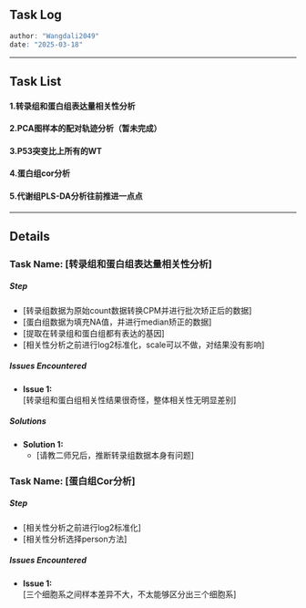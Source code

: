 ## **Task Log**
```r
author: "Wangdali2049"
date: "2025-03-18"
```
---

## **Task List**

#### 1.转录组和蛋白组表达量相关性分析
#### 2.PCA图样本的配对轨迹分析（暂未完成）
#### 3.P53突变比上所有的WT

#### 4.蛋白组cor分析

#### 5.代谢组PLS-DA分析往前推进一点点

---
## Details
### **Task Name: [转录组和蛋白组表达量相关性分析]**

##### **Step**

- [转录组数据为原始count数据转换CPM并进行批次矫正后的数据]
- [蛋白组数据为填充NA值，并进行median矫正的数据]
- [提取在转录组和蛋白组都有表达的基因]
- [相关性分析之前进行log2标准化，scale可以不做，对结果没有影响]

##### **Issues Encountered**

- **Issue 1:**  
    [转录组和蛋白组相关性结果很奇怪，整体相关性无明显差别]
##### **Solutions**

- **Solution 1:**  
    - [请教二师兄后，推断转录组数据本身有问题]
    
### **Task Name: [蛋白组Cor分析]**

##### **Step**

- [相关性分析之前进行log2标准化]
- [相关性分析选择person方法]

##### **Issues Encountered**

- **Issue 1:**  
    [三个细胞系之间样本差异不大，不太能够区分出三个细胞系]

